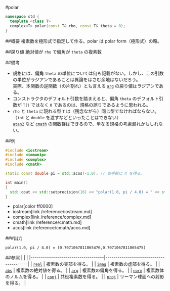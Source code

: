 #polar
```cpp
namespace std {
  template <class T>
  complex<T> polar(const T& rho, const T& theta = 0);
}
```

##概要
複素数を極形式で指定して作る。polar は polar form（極形式）の略。


##戻り値
絶対値が `rho` で偏角が `theta` の複素数


##備考
- 規格には、偏角 `theta` の単位については何も記載がない。しかし、この引数の単位がラジアンであることは異論をはさむ余地はないだろう。  
    実際、本関数の逆関数（の片割れ）とも言える [`arg`](arg.md) の戻り値はラジアンである。
- コンストラクタのデフォルト引数を踏まえると、偏角 `theta` のデフォルト引数が `T()` ではなく `0` であるのは、規格の誤りであるように思われる。
- `rho` と `theta` に現れる型 `T` は（残念ながら）同じ型でなければならない。（`int` と `double` を渡すなどといったことはできない）  
    [`atan2`](/reference/cmath/atan2.md) など [`cmath`](/reference/cmath.md) の関数群はできるので、単なる規格の考慮漏れかもしれない。


##例
```cpp
#include <iostream>
#include <iomanip>
#include <complex>
#include <cmath>

static const double pi = std::acos(-1.0); // お手軽に π を得る。

int main()
{
  std::cout << std::setprecision(16) << "polar(1.0, pi / 4.0) = " << std::polar(1.0, pi / 4.0) << std::endl;
}
```
* polar[color ff0000]
* iostream[link /reference/iostream.md]
* complex[link /reference/complex.md]
* cmath[link /reference/cmath.md]
* acos[link /reference/cmath/acos.md]

###出力
```
polar(1.0, pi / 4.0) = (0.7071067811865476,0.7071067811865475)
```


##参照
|                                    |                                        |
|------------------------------------|----------------------------------------|
| [`real`](real.md)                  | 複素数の実部を得る。                   |
| [`imag`](imag.md)                  | 複素数の虚部を得る。                   |
| [`abs`](abs.md)                    | 複素数の絶対値を得る。                 |
| [`arg`](arg.md)                    | 複素数の偏角を得る。                   |
| [`norm`](norm.md)                  | 複素数体のノルムを得る。               |
| [`conj`](conj.md)                  | 共役複素数を得る。                     |
| [`proj`](proj.md)                  | リーマン球面への射影を得る。           |
